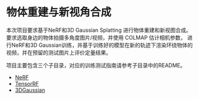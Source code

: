 # 物体重建与新视角合成

本次项目要求基于NeRF和3D Gaussian Splatting 进行物体重建和新视图合成。要求选取身边的物体拍摄多角度图片/视频，并使用 COLMAP 估计相机参数， 进行NeRF和3D Gaussian训练，并基于训练好的模型在新的轨迹下渲染环绕物体的视频，并在预留的测试图片上评价定量结果。

项目主要包含三个子目录，对应的训练测试指南请参考子目录中的README。
- [NeRF](https://github.com/VGH-257/NN_FINAL/tree/main/nerf)
- [TensorRF]()
- [3DGaussian]()